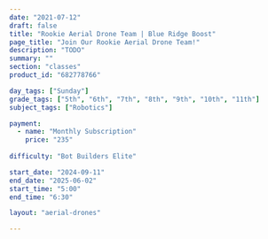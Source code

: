```yaml
---
date: "2021-07-12"
draft: false
title: "Rookie Aerial Drone Team | Blue Ridge Boost"
page_title: "Join Our Rookie Aerial Drone Team!"
description: "TODO"
summary: ""
section: "classes"
product_id: "682778766"

day_tags: ["Sunday"]
grade_tags: ["5th", "6th", "7th", "8th", "9th", "10th", "11th"]
subject_tags: ["Robotics"]

payment:
  - name: "Monthly Subscription"
    price: "235"
  
difficulty: "Bot Builders Elite"

start_date: "2024-09-11"
end_date: "2025-06-02"
start_time: "5:00"
end_time: "6:30"

layout: "aerial-drones"

---
```

